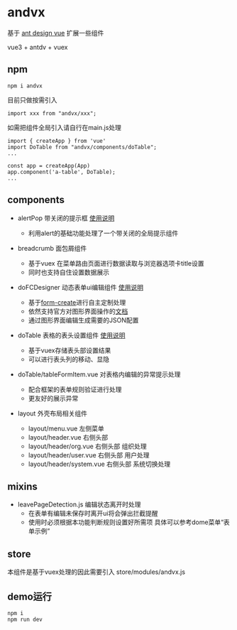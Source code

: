 #  andvx
基于 [ant design vue](https://next.antdv.com/docs/vue/introduce-cn) 扩展一些组件

vue3 + antdv + vuex 


## npm
```
npm i andvx
```

目前只做按需引入
```
import xxx from "andvx/xxx";
```

如需把组件全局引入请自行在main.js处理
```
import { createApp } from 'vue'
import DoTable from "andvx/components/doTable";
...

const app = createApp(App)
app.component('a-table', DoTable);
...

```


## components
- alertPop 带关闭的提示框  [使用说明](./components/alertPop/README.md)
    - 利用alert的基础功能处理了一个带关闭的全局提示组件
        
- breadcrumb 面包屑组件
    - 基于vuex 在菜单路由页面进行数据读取与浏览器选项卡title设置
    - 同时也支持自住设置数据展示

- doFCDesigner 动态表单ui编辑组件 [使用说明](./components/doFCDesigner/README.md)
    - 基于[form-create](http://www.form-create.com/v3/guide/)进行自主定制处理
    - 依然支持官方对图形界面操作的[文档](http://designer.form-create.com/guide/)
    - 通过图形界面编辑生成需要的JSON配置

- doTable 表格的表头设置组件   [使用说明](./components/doTable/doTable.md)
    - 基于vuex存储表头部设置结果
    - 可以进行表头列的移动、显隐

- doTable/tableFormItem.vue 对表格内编辑的异常提示处理
    - 配合框架的表单规则验证进行处理
    - 更友好的展示异常

- layout 外壳布局相关组件
    - layout/menu.vue 左侧菜单
    - layout/header.vue 右侧头部
    - layout/header/org.vue 右侧头部 组织处理
    - layout/header/user.vue 右侧头部 用户处理
    - layout/header/system.vue 右侧头部 系统切换处理

## mixins

- leavePageDetection.js 编辑状态离开时处理
    - 在表单有编辑未保存时离开ui将会弹出拦截提醒
    - 使用时必须根据本功能判断规则设置好所需项  具体可以参考dome菜单“表单示例”

## store

本组件是基于vuex处理的因此需要引入 store/modules/andvx.js

## demo运行
```
npm i
npm run dev
```